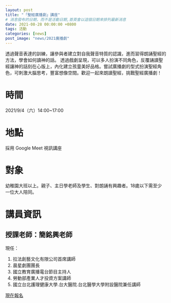 ```yaml
---
layout: post
title: "「聖經廣播劇」講座"
# 消息發布的日期，而不是活動日期,首頁會以這個日期來排列最新消息
date: 2021-08-28 00:00:00 +0800
tags: 活動
categories: [news]
post_image: "news/2021廣播劇"
---
```

透過聲音表達的訓練，讓參與者建立對自我聲音特質的認識，進而習得朗誦聖經的方法，學會如何讀神的話。
透過戲劇呈現，可以多人扮演不同角色，反覆誦讀聖經讓神的話刻在心版上，內化建立孩童美好品格。嘗試廣播劇的型式扮演聖經角色，可刺激大腦思考，豐富想像空間。歡迎一起來朗讀聖經，挑戰聖經廣播劇！

# 時間
2021/9/4（六）14:00~17:00

# 地點
採用 Google Meet 視訊講座


# 對象
幼稚園大班以上。親子、主日學老師及學生、對朗誦有興趣者。18歲以下需至少一位大人陪同。

# 講員資訊
## 授課老師：簡銘興老師
現任：
1. 拉法創藝文化有限公司首席講師
2. 晨星劇團團長
3. 國立教育廣播電台節目主持人
4. 勞動部產業人才投資方案講師
5. 國立台北護理健康大學.台大醫院.台北醫學大學附設醫院兼任講師

<a class="main-btn main-btn-2" href="https://forms.gle/trRTH7jJfD3S2JQY6">現在報名</a>


